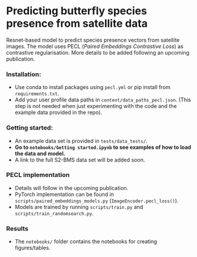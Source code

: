 # Predicting butterfly species presence from satellite data

Resnet-based model to predict species presence vectors from satellite images. The model uses PECL (_Paired Embeddings Contrastive Loss_) as contrastive regularisation. More details to be added following an upcoming publication. 

### Installation:
- Use conda to install packages using `pecl.yml` or pip install from `requirements.txt`. 
- Add your user profile data paths in `content/data_paths_pecl.json`. (This step is not needed when just experimenting with the code and the example data provided in the repo). 

### Getting started:
- An example data set is provided in `tests/data_tests/`.
- **Go to `notebooks/Getting started.ipynb` to see examples of how to load the data and model.**
-  A link to the full S2-BMS data set will be added soon.

### PECL implementation
- Details will follow in the upcoming publication.
- PyTorch implementation can be found in `scripts/paired_embeddings_models.py` (`ImageEncoder.pecl_loss()`).
- Models are trained by running `scripts/train.py` and `scripts/train_randomsearch.py`.

### Results
- The `notebooks/` folder contains the notebooks for creating figures/tables. 
